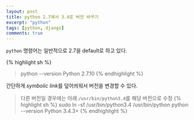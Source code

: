 ```yaml
---
layout: post
title: python 2.7에서 3.4로 버전 바꾸기
excerpt: "python"
tags: [python, django]
comments: true
---
```


`python` 명령어는 일반적으로 2.7을 default로 하고 있다.

{% highlight sh %}
> python --version
Python 2.7.10
{% endhighlight %}

간단하게 *symbolic link*를 덮어씌워서 버전을 변경할 수 있다.
> 다른 버전일 경우에는 아래 `/usr/bin/python3.4`를 해당 버전으로 수정
{% highlight sh %}
> sudo ln -sf /usr/bin/python3.4 /usr/bin/python
> python --version
Python 3.4.3+
{% endhighlight %}

